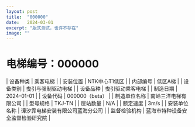 ```yaml
---
layout: post
title:  "000000"
date:   2024-03-01
excerpt: "版式测试，也许不存在"
image: ""
---
```


# 电梯编号：000000

| 设备种类     | 乘客电梯                             |
| 安装位置     | NTK中心T1低区                 |
| 内部编号     | 低区A梯                 |
| 设备类别     | 曳引与强制驱动电梯               |
| 设备品种     | 曳引驱动乘客电梯                 |
| 制造日期     | 2024-01-01                 |
| 设备代码     | 000000（beta）                   |
| 制造单位名称 | 南岭三洋电梯有限公司             |
| 型号规格     | TKJ-TN                           |
| 层站数量     | N/A                           |
| 额定速度     | 3m/s                           |
| 安装单位名称 | 谭汐霏电梯安装有限公司蓝海分公司 |
| 监督检验机构 | 蓝海市特种设备安全监督检验研究院 |

